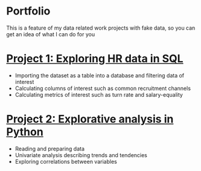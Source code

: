 # Portfolio
This is a feature of my data related work projects with fake data, so you can get an idea of what I can do for you

# [Project 1: Exploring HR data in SQL](https://github.com/NumFig/PortfolioProjects/blob/main/Data%20exploration%20queries.sql)
* Importing the dataset as a table into a database and filtering data of interest
* Calculating columns of interest such as common recruitment channels
* Calculating metrics of interest such as turn rate and salary-equality

# [Project 2: Explorative analysis in Python](https://www.kaggle.com/code/srensterlund/hr-exploratory-analysis)
* Reading and preparing data
* Univariate analysis describing trends and tendencies
* Exploring correlations between variables
